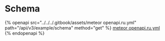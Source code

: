# Schema

{% openapi src="../../../.gitbook/assets/meteor openapi.ru.yml" path="/api/v3/example/schema" method="get" %}
[meteor openapi.ru.yml](<../../../.gitbook/assets/meteor openapi.ru.yml>)
{% endopenapi %}
